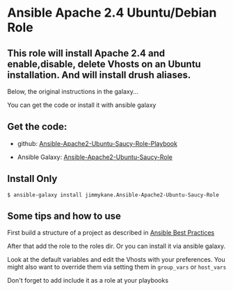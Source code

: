Ansible Apache 2.4 Ubuntu/Debian Role
=====================================

This role will install Apache 2.4 and enable,disable, delete Vhosts on an Ubuntu installation. And will install drush aliases.
------------------------------------------------------------------------------------------------------------------------------

Below, the original instructions in the galaxy...




You can get the code or install it with ansible galaxy

Get the code:
-------------

- github: [Ansible-Apache2-Ubuntu-Saucy-Role-Playbook](https://github.com/jimmykane/Ansible-Apache2-Ubuntu-Saucy-Role-Playbook)

- Ansible Galaxy: [Ansible-Apache2-Ubuntu-Saucy-Role](https://galaxy.ansible.com/list#/roles/355)

Install Only
----------
```$ ansible-galaxy install jimmykane.Ansible-Apache2-Ubuntu-Saucy-Role```

Some tips and how to use
------------------------

First build a structure of a project as described in [Ansible Best Practices](http://docs.ansible.com/playbooks_best_practices.html)

After that add the role to the roles dir. Or you can install it via ansible galaxy.

Look at the default variables and edit the Vhosts with your preferences.
You might also want to override them via setting them in ```group_vars``` or ```host_vars```


Don't forget to add include it as a role at your playbooks